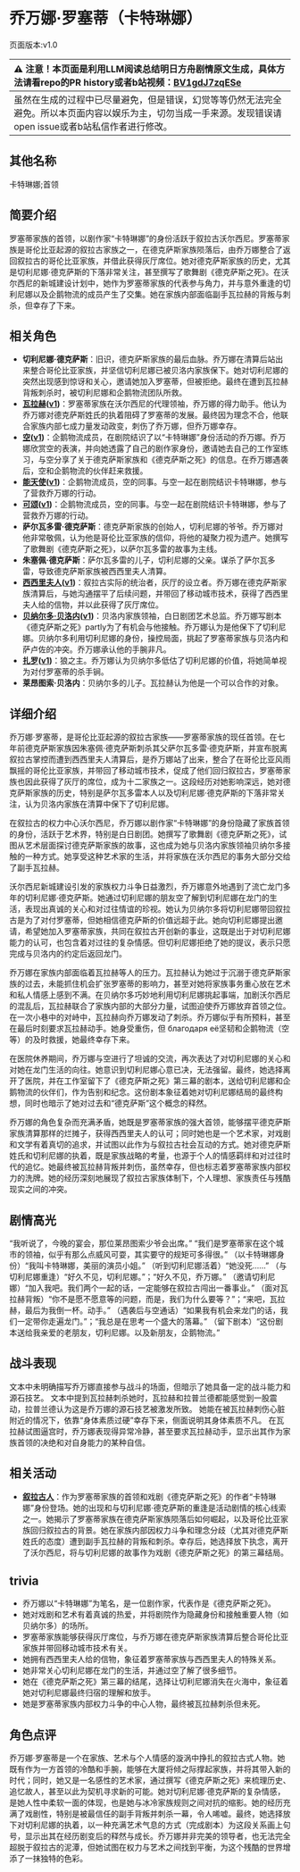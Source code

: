 # 乔万娜·罗塞蒂（卡特琳娜）
页面版本:v1.0
 

| :warning: 注意！本页面是利用LLM阅读总结明日方舟剧情原文生成，具体方法请看repo的PR history或者b站视频：[BV1gdJ7zqESe](https://www.bilibili.com/video/BV1gdJ7zqESe/)         |
|:----------------------------|
| 虽然在生成的过程中已尽量避免，但是错误，幻觉等等仍然无法完全避免。所以本页面内容以娱乐为主，切勿当成一手来源。发现错误请open issue或者b站私信作者进行修改。|



## 其他名称
卡特琳娜;首领
## 简要介绍
罗塞蒂家族的首领，以剧作家“卡特琳娜”的身份活跃于叙拉古沃尔西尼。罗塞蒂家族是哥伦比亚起源的叙拉古家族之一，在德克萨斯家族陨落后，由乔万娜整合了返回叙拉古的哥伦比亚家族，并借此获得灰厅席位。她对德克萨斯家族的历史，尤其是切利尼娜·德克萨斯的下落非常关注，甚至撰写了歌舞剧《德克萨斯之死》。在沃尔西尼的新城建设计划中，她作为罗塞蒂家族的代表参与角力，并与意外重逢的切利尼娜以及企鹅物流的成员产生了交集。她在家族内部面临副手瓦拉赫的背叛与刺杀，但幸存了下来。
## 相关角色
-   **切利尼娜·德克萨斯**：旧识，德克萨斯家族的最后血脉。乔万娜在清算后站出来整合哥伦比亚家族，并坚信切利尼娜已被贝洛内家族保下。她对切利尼娜的突然出现感到惊讶和关心，邀请她加入罗塞蒂，但被拒绝。最终在遭到瓦拉赫背叛刺杀时，被切利尼娜和企鹅物流团队所救。
-   **[瓦拉赫](../char_v3/extended_char_wa_la_he.md)([v1](extended_char_wa_la_he.md))**：罗塞蒂家族在沃尔西尼的代理领袖，乔万娜的得力助手。他认为乔万娜对德克萨斯姓氏的执着阻碍了罗塞蒂的发展。最终因为理念不合，他联合家族内部七成力量发动政变，刺伤了乔万娜，但乔万娜幸存。
-   **[空](../char_v3/char_101_sora.md)([v1](char_101_sora.md))**：企鹅物流成员，在剧院结识了以“卡特琳娜”身份活动的乔万娜。乔万娜欣赏空的表演，并向她透露了自己的剧作家身份，邀请她去自己的工作室练习，与空分享了关于德克萨斯家族和《德克萨斯之死》的信息。在乔万娜遇袭后，空和企鹅物流的伙伴赶来救援。
-   **[能天使](../char_v3/char_103_angel.md)([v1](char_103_angel.md))**：企鹅物流成员，空的同事。与空一起在剧院结识卡特琳娜，参与了营救乔万娜的行动。
-   **[可颂](../char_v3/char_201_moeshd.md)([v1](char_201_moeshd.md))**：企鹅物流成员，空的同事。与空一起在剧院结识卡特琳娜，参与了营救乔万娜的行动。
-   **萨尔瓦多雷·德克萨斯**：德克萨斯家族的创始人，切利尼娜的爷爷。乔万娜对他非常敬佩，认为他是哥伦比亚家族的信仰，将他的凝聚力视为遗产。她撰写了歌舞剧《德克萨斯之死》，以萨尔瓦多雷的故事为主线。
-   **朱塞佩·德克萨斯**：萨尔瓦多雷的儿子，切利尼娜的父亲。谋杀了萨尔瓦多雷，导致德克萨斯家族被西西里夫人清算。
-   **[西西里夫人](../char_v3/extended_char_xi_xi_li_fu_ren.md)([v1](extended_char_xi_xi_li_fu_ren.md))**：叙拉古实际的统治者，灰厅的设立者。乔万娜在德克萨斯家族清算后，与她沟通摆平了后续问题，并带回了移动城市技术，获得了西西里夫人给的信物，并以此获得了灰厅席位。
-   **[贝纳尔多·贝洛内](../char_v3/extended_char_55896c.md)([v1](extended_char_55896c.md))**：贝洛内家族领袖，白日剧团艺术总监。乔万娜写剧本《德克萨斯之死》partly为了有机会与他接触。乔万娜认为是他保下了切利尼娜。贝纳尔多利用切利尼娜的身份，操控局面，挑起了罗塞蒂家族与贝洛内和萨卢佐的冲突。乔万娜承认他的手腕非凡。
-   **[扎罗](../char_v3/extended_char_zha_luo.md)([v1](extended_char_zha_luo.md))**：狼之主。乔万娜认为贝纳尔多低估了切利尼娜的价值，将她简单视为对付罗塞蒂的杀手锏。
-   **莱昂图索·贝洛内**：贝纳尔多的儿子。瓦拉赫认为他是一个可以合作的对象。
## 详细介绍
乔万娜·罗塞蒂，是哥伦比亚起源的叙拉古家族——罗塞蒂家族的现任首领。在七年前德克萨斯家族因朱塞佩·德克萨斯刺杀其父萨尔瓦多雷·德克萨斯，并宣布脱离叙拉古掌控而遭到西西里夫人清算后，是乔万娜站了出来，整合了在哥伦比亚风雨飘摇的哥伦比亚家族，并带回了移动城市技术，促成了他们回归叙拉古，罗塞蒂家族也因此获得了灰厅的席位，成为十二家族之一。这段经历对她影响深远，她对德克萨斯家族的历史，特别是萨尔瓦多雷本人以及切利尼娜·德克萨斯的下落非常关注，认为贝洛内家族在清算中保下了切利尼娜。

在叙拉古的权力中心沃尔西尼，乔万娜以剧作家“卡特琳娜”的身份隐藏了家族首领的身份，活跃于艺术界，特别是白日剧团。她撰写了歌舞剧《德克萨斯之死》，试图从艺术层面探讨德克萨斯家族的故事，这也成为她与贝洛内家族领袖贝纳尔多接触的一种方式。她享受这种艺术家的生活，并将家族在沃尔西尼的事务大部分交给了副手瓦拉赫。

沃尔西尼新城建设引发的家族权力斗争日益激烈，乔万娜意外地遇到了流亡龙门多年的切利尼娜·德克萨斯。她通过切利尼娜的朋友空了解到切利尼娜在龙门的生活，表现出真诚的关心和对过往情谊的珍视。她认为贝纳尔多将切利尼娜带回叙拉古是为了对付罗塞蒂，但她相信德克萨斯的价值远超于此。她向切利尼娜提出邀请，希望她加入罗塞蒂家族，共同在叙拉古开创新的事业，这既是出于对切利尼娜能力的认可，也包含着对过往的复杂情感。但切利尼娜拒绝了她的提议，表示只愿完成与贝洛内的约定后返回龙门。

乔万娜在家族内部面临着瓦拉赫等人的压力。瓦拉赫认为她过于沉溺于德克萨斯家族的过去，未能抓住机会扩张罗塞蒂的影响力，甚至对她将家族事务重心放在艺术和私人情感上感到不满。在贝纳尔多巧妙地利用切利尼娜挑起事端，加剧沃尔西尼的混乱后，瓦拉赫联合了家族内部的大部分力量，试图迫使乔万娜放弃首领之位。在一次小巷中的对峙中，瓦拉赫向乔万娜发动了刺杀。乔万娜似乎有所预料，甚至在最后时刻要求瓦拉赫动手。她身受重伤，但 благодаря её坚韧和企鹅物流（空等）的及时救援，她最终幸存下来。

在医院休养期间，乔万娜与空进行了坦诚的交流，再次表达了对切利尼娜的关心和对她在龙门生活的向往。她意识到切利尼娜心意已决，无法强留。最终，她选择离开了医院，并在工作室留下了《德克萨斯之死》第三幕的剧本，送给切利尼娜和企鹅物流的伙伴们，作为告别和纪念。这份剧本象征着她对切利尼娜结局的最终构想，同时也暗示了她对过去和“德克萨斯”这个概念的释然。

乔万娜的角色复杂而充满矛盾，她既是罗塞蒂家族的强大首领，能够摆平德克萨斯家族清算那样的烂摊子，获得西西里夫人的认可；同时她也是一个艺术家，对戏剧和文学有着真切的追求，并试图以此作为与叙拉古社会互动的方式。她对德克萨斯姓氏和切利尼娜的执着，既是家族战略的考量，也源于个人的情感羁绊和对过往时代的追忆。她最终被瓦拉赫背叛并刺伤，虽然幸存，但也标志着罗塞蒂家族内部权力的洗牌。她的经历深刻地展现了叙拉古家族体制下，个人理想、家族责任与残酷现实之间的冲突。
## 剧情高光
“我听说了，今晚的宴会，那位莱昂图索少爷会出席。”
“我们是罗塞蒂家在这个城市的领袖，似乎有那么点威风可耍，其实要守的规矩可多得很。”
（以卡特琳娜身份）“我叫卡特琳娜，美丽的演员小姐。”
（听到切利尼娜活着）“她没死......”
（与切利尼娜重逢）“好久不见，切利尼娜。”；“好久不见，乔万娜。”
（邀请切利尼娜）“加入我吧。我们两个一起的话，一定能够在叙拉古闯出一番事业。”
（面对瓦拉赫背叛）“你不是愿不愿意等的问题，而是，我们为什么要等？”；“来吧，瓦拉赫，最后为我倒一杯。动手。”
（遇袭后与空通话）“如果我有机会来龙门的话，我们一定带你走遍龙门。”；“我总是在思考一个盛大的落幕。”
（留下剧本）“这份剧本送给我亲爱的老朋友，切利尼娜。以及新朋友，企鹅物流。”
## 战斗表现
文本中未明确描写乔万娜直接参与战斗的场面，但暗示了她具备一定的战斗能力和源石技艺。
文本中提到瓦拉赫刺杀她时，瓦拉赫和拉普兰德都能感觉到一股震动，拉普兰德认为这是乔万娜的源石技艺被激发所致。
她能在被瓦拉赫刺伤心脏附近的情况下，依靠“身体素质过硬”幸存下来，侧面说明其身体素质不凡。
在瓦拉赫试图逼宫时，乔万娜表现得异常冷静，甚至要求瓦拉赫动手，显示出其作为家族首领的决绝和对自身能力的某种自信。
## 相关活动
-   **[叙拉古人](../stories/act21side.md)**：作为罗塞蒂家族的首领和戏剧《德克萨斯之死》的作者“卡特琳娜”身份登场。她的出现和与切利尼娜·德克萨斯的重逢是活动剧情的核心线索之一。她揭示了罗塞蒂家族在德克萨斯家族陨落后如何崛起，以及哥伦比亚家族回归叙拉古的背景。她在家族内部因权力斗争和理念分歧（尤其对德克萨斯姓氏的态度）遭到副手瓦拉赫的背叛和刺杀。幸存后，她选择放下执念，离开了沃尔西尼，将与切利尼娜的故事作为戏剧《德克萨斯之死》的第三幕结局。
## trivia
- 乔万娜以“卡特琳娜”为笔名，是一位剧作家，代表作是《德克萨斯之死》。
- 她对戏剧和艺术有着真诚的热爱，并将剧院作为隐藏身份和接触重要人物（如贝纳尔多）的场所。
- 罗塞蒂家族能够获得灰厅席位，与乔万娜在德克萨斯家族清算后整合哥伦比亚家族并带回移动城市技术有关。
- 她拥有西西里夫人给的信物，象征着罗塞蒂家族与西西里夫人的特殊关系。
- 她非常关心切利尼娜在龙门的生活，并通过空了解了很多细节。
- 她在《德克萨斯之死》第三幕的结尾，选择让切利尼娜消失在火海中，象征着她对切利尼娜最终归宿的理解和放手。
- 她是罗塞蒂家族内部权力斗争的中心人物，最终被瓦拉赫刺杀但未死。
## 角色点评
乔万娜·罗塞蒂是一个在家族、艺术与个人情感的漩涡中挣扎的叙拉古式人物。她既有作为一方首领的冷酷和手腕，能够在大厦将倾之际撑起家族，并将其带入新的时代；同时，她又是一名感性的艺术家，通过撰写《德克萨斯之死》来梳理历史、追忆故人，甚至以此为契机寻求新的可能。她对切利尼娜·德克萨斯的复杂情感，是她人性中柔软一面的体现，也是她与冰冷家族规则之间对抗的缩影。她的经历充满了戏剧性，特别是被最信任的副手背叛并刺杀一幕，令人唏嘘。最终，她选择放下对切利尼娜的执着，以一种充满艺术气息的方式（完成剧本）为这段关系画上句号，显示出其在经历剧变后的释然与成长。乔万娜并非完美的领导者，也无法完全超脱于叙拉古的泥潭，但她试图在权力与艺术之间找到平衡，为这个残酷的世界增添了一抹独特的色彩。